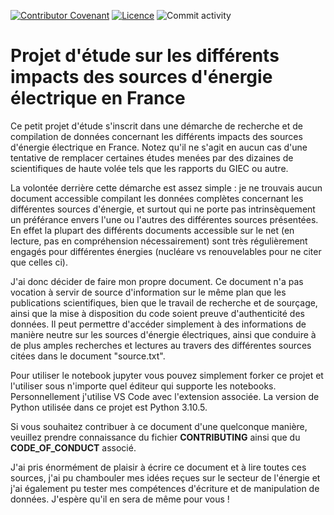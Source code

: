 [![Contributor Covenant](https://img.shields.io/badge/Contributor%20Covenant-2.1-4baaaa.svg)](code_of_conduct.md)
[![Licence](https://img.shields.io/github/license/quentinhaenn/projet-co2)](licence.md)
![Commit activity](https://img.shields.io/github/commit-activity/m/quentinhaenn/projet-co2)


# Projet d'étude sur les différents impacts des sources d'énergie électrique en France 

Ce petit projet d'étude s'inscrit dans une démarche de recherche et de compilation de données concernant les différents impacts des sources d'énergie électrique en France. Notez qu'il ne s'agit en aucun cas d'une tentative de remplacer certaines études menées par des dizaines de scientifiques de haute volée tels que les rapports du GIEC ou autre. 

La volontée derrière cette démarche est assez simple : je ne trouvais aucun document accessible compilant les données complètes concernant les différentes sources d'énergie, et surtout qui ne porte pas intrinsèquement un préférance envers l'une ou l'autres des différentes sources présentées. En effet la plupart des différents documents accessible sur le net (en lecture, pas en compréhension nécessairement) sont très régulièrement engagés pour différentes énergies (nucléare vs renouvelables pour ne citer que celles ci). 

J'ai donc décider de faire mon propre document. Ce document n'a pas vocation à servir de source d'information sur le même plan que les publications scientifiques, bien que le travail de recherche et de sourçage, ainsi que la mise à disposition du code soient preuve d'authenticité des données. Il peut permettre d'accéder simplement à des informations de manière neutre sur les sources d'énergie électriques, ainsi que conduire à de plus amples recherches et lectures au travers des différentes sources citées dans le document "source.txt".

Pour utiliser le notebook jupyter vous pouvez simplement forker ce projet et l'utiliser sous n'importe quel éditeur qui supporte les notebooks. Personnellement j'utilise VS Code avec l'extension associée. La version de Python utilisée dans ce projet est Python 3.10.5. 

Si vous souhaitez contribuer à ce document d'une quelconque manière, veuillez prendre connaissance du fichier **CONTRIBUTING** ainsi que du **CODE_OF_CONDUCT** associé. 


J'ai pris énormément de plaisir à écrire ce document et à lire toutes ces sources, j'ai pu chambouler mes idées reçues sur le secteur de l'énergie et j'ai également pu tester mes compétences d'écriture et de manipulation de données. J'espère qu'il en sera de même pour vous ! 
